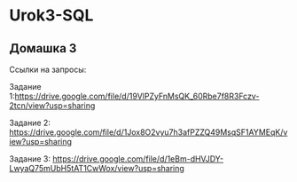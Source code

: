 # Urok3-SQL

## Домашка 3 
Ссылки на запросы:

Задание 1:https://drive.google.com/file/d/19VlPZyFnMsQK_60Rbe7f8R3Fczv-2tcn/view?usp=sharing

Задание 2: https://drive.google.com/file/d/1Jox8O2vyu7h3afPZZQ49MsqSF1AYMEqK/view?usp=sharing

Задание 3: https://drive.google.com/file/d/1eBm-dHVJDY-LwyaQ75mUbH5tAT1CwWox/view?usp=sharing
